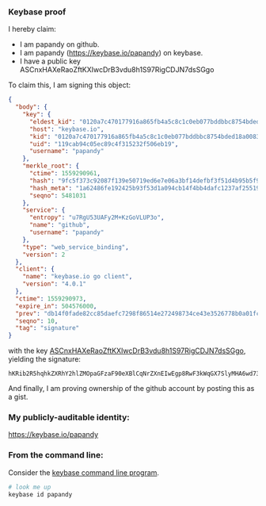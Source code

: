 ### Keybase proof

I hereby claim:

  * I am papandy on github.
  * I am papandy (https://keybase.io/papandy) on keybase.
  * I have a public key ASCnxHAXeRaoZftKXIwcDrB3vdu8h1S97RigCDJN7dsSGgo

To claim this, I am signing this object:

```json
{
  "body": {
    "key": {
      "eldest_kid": "0120a7c470177916a865fb4a5c8c1c0eb077bddbbc8754bded18a008324deddb121a0a",
      "host": "keybase.io",
      "kid": "0120a7c470177916a865fb4a5c8c1c0eb077bddbbc8754bded18a008324deddb121a0a",
      "uid": "119cab94c05ec89c4f315232f506eb19",
      "username": "papandy"
    },
    "merkle_root": {
      "ctime": 1559290961,
      "hash": "9fc5f373c92087f139e50719ed6e7e06a3bf14defbf3f51d4b95b5f9a87ac0ca2980c7d03a87a0e855c90744871ada2de139d9a510c009a2ed11ff1195dc91ff",
      "hash_meta": "1a62486fe192425b93f53d1a094cb14f4bb4dafc1237af25519a264fa43e6183",
      "seqno": 5481031
    },
    "service": {
      "entropy": "u7RgU53UAFy2M+KzGoVLUP3o",
      "name": "github",
      "username": "papandy"
    },
    "type": "web_service_binding",
    "version": 2
  },
  "client": {
    "name": "keybase.io go client",
    "version": "4.0.1"
  },
  "ctime": 1559290973,
  "expire_in": 504576000,
  "prev": "db14f0fade82cc85daefc7298f86514e272498734ce43e3526778b0a01fc38e7",
  "seqno": 10,
  "tag": "signature"
}
```

with the key [ASCnxHAXeRaoZftKXIwcDrB3vdu8h1S97RigCDJN7dsSGgo](https://keybase.io/papandy), yielding the signature:

```
hKRib2R5hqhkZXRhY2hlZMOpaGFzaF90eXBlCqNrZXnEIwEgp8RwF3kWqGX7SlyMHA6wd73bvIdUve0YoAgyTe3bEhoKp3BheWxvYWTESpcCCsQg2xTw+t6CzIXa78cpj4ZRTickmHNM5D41JneLCgH8OOfEIBiwKq+0FKL4qRzOr3PqfCfpnKwzPkYovAU8sEvML6FrAgHCo3NpZ8RAvLF7LKI+CzUCBYkZWN7i3fmcqocMlVM4/Yryfz/r2Yp3xmn99s1qdirfg/JAYlXGTMaRuOdSsBnpqbp5QsEjB6hzaWdfdHlwZSCkaGFzaIKkdHlwZQildmFsdWXEIPWxTMs/dyltzm+bx2YSS95vPLEmPDohtTpPfywHFSEjo3RhZ80CAqd2ZXJzaW9uAQ==

```

And finally, I am proving ownership of the github account by posting this as a gist.

### My publicly-auditable identity:

https://keybase.io/papandy

### From the command line:

Consider the [keybase command line program](https://keybase.io/download).

```bash
# look me up
keybase id papandy
```
